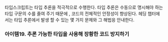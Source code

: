 타입스크립트는 타입 추론을 적극적으로 수행한다. 타입 추론은 수동으로 명시해야 하는 타입 구문의 수를 줄여 주기 때문에 , 코드의 전체적인 안정성이 향상된다. 헤딩 챕터에서는 타입 추론에서 발생 할 수 있는 몇 가지 문제와 그 해법응 안내한다.

### 아이템19. 추론 가능한 타입을 사용해 장황한 코드 방지하기
